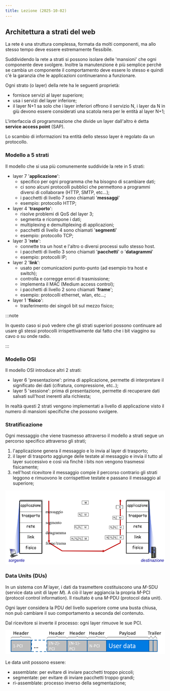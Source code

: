 ```yaml
---
title: Lezione (2025-10-02)
---
```


## Architettura a strati del web

La rete è una struttura complessa, formata da molti componenti, ma allo stesso
tempo deve essere estremamente flessibile.

Suddividendo la rete a strati si possono isolare delle 'mansioni' che ogni
componente deve svolgere. Inoltre la manutenzione è più semplice perchè se
cambia un componente il comportamento deve essere lo stesso e quindi c'è la
garanzia che le applicazioni continueranno a funzionare.

Ogni strato (o layer) della rete ha le seguenti proprietà:

- fornisce servizi al layer superiore;
- usa i servizi del layer inferiore;
- il layer N+1 sa solo che i layer inferiori offrono il servizio N, i layer da N
  in giù devono essere considerati una scatola nera per le entità al layer N+1;

L'interfaccia di programmazione che divide un layer dall'altro è detta **service
access point** (SAP).

Lo scambio di informazioni tra entità dello stesso layer è regolato da un
protocollo.

### Modello a 5 strati

Il modello che si usa più comunemente suddivide la rete in 5 strati:

- layer 7 '**applicazione**':
  - specifico per ogni programma che ha bisogno di scambiare dati;
  - ci sono alcuni protocolli pubblici che permettono a programmi diversi di
    collaborare (HTTP, SMTP, etc...);
  - i pacchetti di livello 7 sono chiamati '**messaggi**'
  - esempio: protocollo HTTP;
- layer 4 '**trasporto**':
  - risolve problemi di QoS del layer 3;
  - segmenta e ricompone i dati;
  - multiplexing e demultiplexing di applicazioni;
  - pacchetti di livello 4 sono chiamati '**segmenti**'
  - esempio: protocollo TCP;
- layer 3 '**rete**':
  - connette tra un host e l'altro o diversi processi sullo stesso host.
  - i pacchetti di livello 3 sono chiamati '**pacchetti**' o '**datagrammi**'
  - esempio: protocolli IP;
- layer 2 '**link**':
  - usato per comunicazioni punto-punto (ad esempio tra host e switch);
  - controlla e corregge errori di trasmissione;
  - implementa il MAC (Medium access control);
  - i pacchetti di livello 2 sono chiamati '**frame**';
  - esempio: protocolli ethernet, wlan, etc...;
- layer 1 '**fisico**':
  - trasferimento dei singoli bit sul mezzo fisico;

:::note

In questo caso si può vedere che gli strati superiori possono continuare ad
usare gli stessi protocolli irrispettivamente dal fatto che i bit viaggino su
cavo o su onde radio.

:::

### Modello OSI

Il modello OSI introduce altri 2 strati:

- layer 6 'presentazione': prima di applicazione, permette di interpretare il
  significato dei dati (cifratura, compressione, etc..);
- layer 5 'sessione': prima di presentazione, permette di recuperare dati
  salvati sull'host inerenti alla richiesta;

In realtà questi 2 strati vengono implementati a livello di applicazione visto
il numero di mansioni specifiche che possono svolgere.

### Stratificazione

Ogni messaggio che viene trasmesso attraverso il modello a strati segue un
percorso specifico attraverso gli strati;

1. l'applicazione genera il messaggio e lo invia al layer di trasporto;
2. il layer di trasporto aggiunge delle testate al messaggio e invia il tutto al
   layer successivo e così via finchè i bits non vengono trasmessi fisicamente;
3. nell'host ricevitore il messaggio compie il percorso contrario gli strati
   leggono e rimuovono le corrispettive testate e passano il messaggio al
   superiore;

![Percorso del messaggio attraverso gli strati](../../../../../images/reti/percorso-messaggio-negli-strati.png)

### Data Units (DUs)

In un sistema con $M$ layer, i dati da trasmettere costituiscono una $M$-SDU
(service data unit di layer $M$). A ciò il layer aggiancia la propria $M$-PCI
(protocol control information). Il risultato è una $M$-PDU (protocol data unit).

Ogni layer considera la PDU del livello superiore come una busta chiusa, non può
cambiare il suo comportamento a seconda del contenuto.

Dal ricevitore si inverte il processo: ogni layer rimuove le sue PCI.

![Esempio di stratificazione delle PDU](../../../../../images/reti/percorso-messaggio-pdu.png)

Le data unit possono essere:

- assemblate: per evitare di inviare pacchetti troppo piccoli;
- segmentate: per evitare di inviare pacchetti troppo grandi;
- ri-assemblate: processo inverso della segmentazione;
